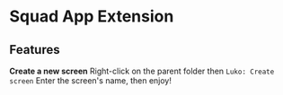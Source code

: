 # Squad App Extension

## Features

**Create a new screen**
Right-click on the parent folder then `Luko: Create screen`
Enter the screen's name, then enjoy!
